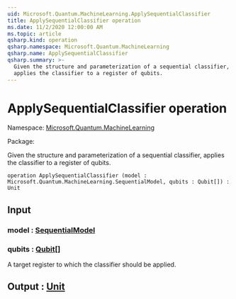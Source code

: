 ```yaml
---
uid: Microsoft.Quantum.MachineLearning.ApplySequentialClassifier
title: ApplySequentialClassifier operation
ms.date: 11/2/2020 12:00:00 AM
ms.topic: article
qsharp.kind: operation
qsharp.namespace: Microsoft.Quantum.MachineLearning
qsharp.name: ApplySequentialClassifier
qsharp.summary: >-
  Given the structure and parameterization of a sequential classifier,
  applies the classifier to a register of qubits.
---
```


# ApplySequentialClassifier operation

Namespace: [Microsoft.Quantum.MachineLearning](xref:Microsoft.Quantum.MachineLearning)

Package: [](https://nuget.org/packages/)


Given the structure and parameterization of a sequential classifier,applies the classifier to a register of qubits.

```qsharp
operation ApplySequentialClassifier (model : Microsoft.Quantum.MachineLearning.SequentialModel, qubits : Qubit[]) : Unit
```


## Input

### model : [SequentialModel](xref:Microsoft.Quantum.MachineLearning.SequentialModel)




### qubits : [Qubit](xref:microsoft.quantum.lang-ref.qubit)[]

A target register to which the classifier should be applied.



## Output : [Unit](xref:microsoft.quantum.lang-ref.unit)

